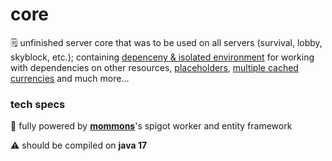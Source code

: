 # core

🗒️ unfinished server core that was to be used on all servers (survival, lobby, skyblock, etc.); containing [depenceny & isolated environment](https://github.com/matherioneu/core/tree/master/src/main/java/eu/matherion/core/shared/dependency) for working with dependencies on other resources, [placeholders](https://github.com/matherioneu/core/tree/master/src/main/java/eu/matherion/core/shared/placeholderapi), [multiple cached currencies](https://github.com/matherioneu/core/tree/master/src/main/java/eu/matherion/core/shared/currency) and much more...

### tech specs

🔌 fully powered by **[mommons](https://github.com/itismaku/mommons)**'s spigot worker and entity framework 

⚠️ should be compiled on **java 17**

